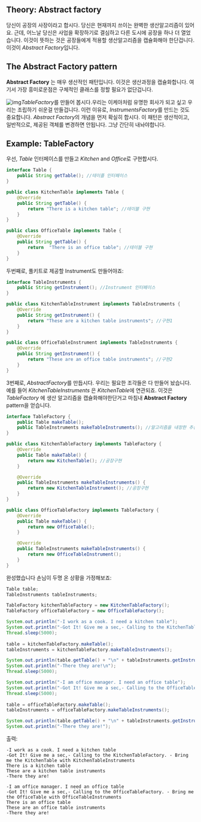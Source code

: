 ## Theory: Abstract factory

당신이 공장의 사장이라고 합시다. 당신은 현재까지 쓰이는 완벽한 생산알고리즘이 있어요. 근데, 어느날 당신은 사업을 확장하기로 결심하고 다른 도시에 공장을 하나 더 열었습니다. 이것이 뜻하는 것은 공장들에게 적용할 생산알고리즘을 캡슐화해야 한단겁니다. 이것이 *Abstract Factory*입니다.

## **The Abstract Factory pattern**

**Abstract Factory** 는 매우 생산적인 패턴입니다. 이것은 생산과정을 캡슐화합니다. 여기서 가장 흥미로운점은 구체적인 클래스를 정할 필요가 없단겁니다.

![img](https://ucarecdn.com/660ba619-51fe-430e-87c9-b7ec6fb804c0/)*TableFactory*를 만들어 봅시다.우리는 이케아처럼 유명한 회사가 되고 싶고 우리는 조립하기 쉬운걸 만들겁니다. 이런 이유로,  *InstrumentsFactory*를 만드는 것도 중요합니다. *Abstract Factory*의 개념을 먼저 확실히 합시다. 이 패턴은 생산적이고, 일반적으로, 제공된 객체를 변경하면 안됩니다. 그냥 간단히 내놔야합니다.

## **Example: TableFactory**

우선, *Table* 인터페이스를 만들고 *Kitchen* and *Office*로 구현합시다.

```java
interface Table {
    public String getTable(); //테이플 인터페이스
}

public class KitchenTable implements Table {
    @Override
    public String getTable() {
        return "There is a kitchen table"; //테이블 구현
    }
}

public class OfficeTable implements Table {
    @Override
    public String getTable() {
        return  "There is an office table"; //테이블 구현
    }
}
```

두번째로, 풀키트로 제공할 Instrument도 만들어야죠:

```java
interface TableInstruments {
    public String getInstrument(); //Instrument 인터페이스
}

public class KitchenTableInstrument implements TableInstruments {
    @Override
    public String getInstrument() {
        return "These are a kitchen table instruments"; //구현1
    }
}

public class OfficeTableInstrument implements TableInstruments {
    @Override
    public String getInstrument() {
        return "These are an office table instruments"; //구현2
    }
}
```

3번째로, *AbstractFactory*를 만듭시다. 우리는 필요한 조각들은 다 만들어 놨습니다. 예를 들어 *KitchenTableInstruments* 은 *KitchenTable*에 연관되죠. 이것은 *TableFactory* 에 생산 알고리즘을 캡슐화해야한단거고 마침내  **Abstract Factory** pattern을 얻습니다. 

```java
interface TableFactory {
    public Table makeTable();
    public TableInstruments makeTableInstruments(); //알고리즘을 내장한 추상공장
}

public class KitchenTableFactory implements TableFactory {
    @Override
    public Table makeTable() {
        return new KitchenTable(); //공장구현
    }

    @Override
    public TableInstruments makeTableInstruments() {
        return new KitchenTableInstrument(); //공장구현
    }
}

public class OfficeTableFactory implements TableFactory {
    @Override
    public Table makeTable() {
        return new OfficeTable();
    }

    @Override
    public TableInstruments makeTableInstruments() {
        return new OfficeTableInstrument();
    }
}
```

완성했습니다 손님이 두명 온 상황을 가정해보죠:

```java
Table table;
TableInstruments tableInstruments;

TableFactory kitchenTableFactory = new KitchenTableFactory();
TableFactory officeTableFactory = new OfficeTableFactory();

System.out.println("-I work as a cook. I need a kitchen table");
System.out.println("-Got It! Give me a sec,- Calling to the KitchenTableFactory. - Bring me the KitchenTable with KitchenTableInstruments");
Thread.sleep(5000);
        
table = kitchenTableFactory.makeTable();
tableInstruments = kitchenTableFactory.makeTableInstruments();

System.out.println(table.getTable() + "\n" + tableInstruments.getInstrument());
System.out.println("-There they are!\n");
Thread.sleep(5000);

System.out.println("-I am office manager. I need an office table");
System.out.println("-Got It! Give me a sec,- Calling to the OfficeTableFactory. - Bring me the OfficeTable with OfficeTableInstruments");
Thread.sleep(5000);
        
table = officeTableFactory.makeTable();
tableInstruments = officeTableFactory.makeTableInstruments();

System.out.println(table.getTable() + "\n" + tableInstruments.getInstrument());
System.out.println("-There they are!");
```

출력:

```no-highlight
-I work as a cook. I need a kitchen table
-Got It! Give me a sec,- Calling to the KitchenTableFactory. - Bring me the KitchenTable with KitchenTableInstruments
There is a kitchen table
These are a kitchen table instruments
-There they are!

-I am office manager. I need an office table
-Got It! Give me a sec,- Calling to the OfficeTableFactory. - Bring me the OfficeTable with OfficeTableInstruments
There is an office table
These are an office table instruments
-There they are!
```


